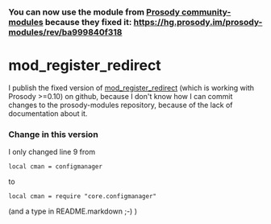 ### You can now use the module from [Prosody community-modules](https://modules.prosody.im/mod_register_redirect.html) because they fixed it: https://hg.prosody.im/prosody-modules/rev/ba999840f318

# mod_register_redirect
I publish the fixed version of [mod_register_redirect](https://modules.prosody.im/mod_register_redirect.html) (which is working with Prosody >=0.10) on github, because I don't know how I can commit changes to the prosody-modules repository, because of the lack of documentation about it.

### Change in this version
I only changed line 9 from

`local cman = configmanager`

to

`local cman = require "core.configmanager"`

(and a type in README.markdown ;-) )
